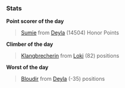 

### Stats

**Point scorer of the day**
>[Sumie](/#/character/Deyla/1236631) from [Deyla](/#/ranking/Deyla)  (14504) Honor Points


**Climber of the day**
>[Klangbrecherin](/#/character/Loki/1069614) from [Loki](/#/ranking/Loki)  (82) positions


**Worst of the day**
>[Bloudir](/#/character/Deyla/1209996) from [Deyla](/#/ranking/Deyla)  (-35) positions


